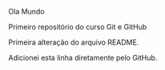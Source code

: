 Ola Mundo

 Primeiro repositório do curso Git e GitHub
 
 Primeira alteração do arquivo README.

Adicionei esta linha diretamente pelo GitHub.
